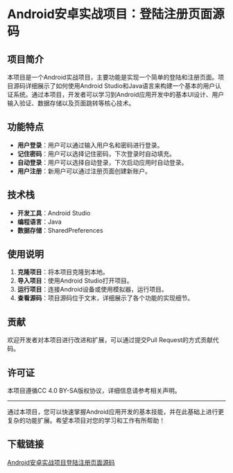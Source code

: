 # Android安卓实战项目：登陆注册页面源码

## 项目简介

本项目是一个Android实战项目，主要功能是实现一个简单的登陆和注册页面。项目源码详细展示了如何使用Android Studio和Java语言来构建一个基本的用户认证系统。通过本项目，开发者可以学习到Android应用开发中的基本UI设计、用户输入验证、数据存储以及页面跳转等核心技术。

## 功能特点

- **用户登录**：用户可以通过输入用户名和密码进行登录。
- **记住密码**：用户可以选择记住密码，下次登录时自动填充。
- **自动登录**：用户可以选择自动登录，下次启动应用时自动登录。
- **用户注册**：新用户可以通过注册页面创建新账户。

## 技术栈

- **开发工具**：Android Studio
- **编程语言**：Java
- **数据存储**：SharedPreferences

## 使用说明

1. **克隆项目**：将本项目克隆到本地。
2. **导入项目**：使用Android Studio打开项目。
3. **运行项目**：连接Android设备或使用模拟器，运行项目。
4. **查看源码**：项目源码位于文末，详细展示了各个功能的实现细节。

## 贡献

欢迎开发者对本项目进行改进和扩展，可以通过提交Pull Request的方式贡献代码。

## 许可证

本项目遵循CC 4.0 BY-SA版权协议，详细信息请参考相关声明。

---

通过本项目，您可以快速掌握Android应用开发的基本技能，并在此基础上进行更复杂的功能扩展。希望本项目对您的学习和工作有所帮助！

## 下载链接

[Android安卓实战项目登陆注册页面源码](https://pan.quark.cn/s/d2acac8c9f27)
